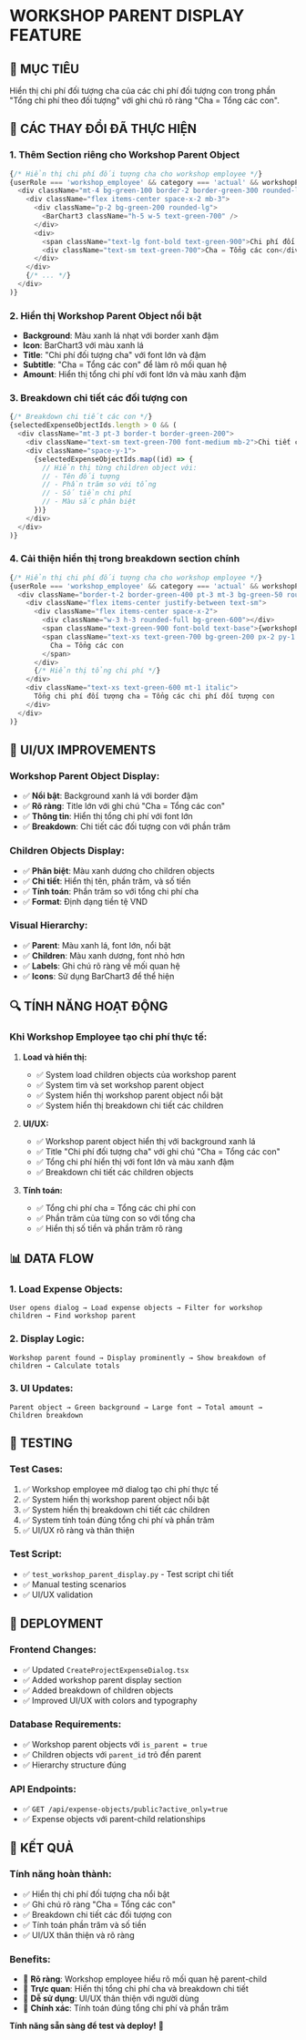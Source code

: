 # WORKSHOP PARENT DISPLAY FEATURE

## 🎯 MỤC TIÊU
Hiển thị chi phí đối tượng cha của các chi phí đối tượng con trong phần "Tổng chi phí theo đối tượng" với ghi chú rõ ràng "Cha = Tổng các con".

## 🔧 CÁC THAY ĐỔI ĐÃ THỰC HIỆN

### 1. **Thêm Section riêng cho Workshop Parent Object**
```typescript
{/* Hiển thị chi phí đối tượng cha cho workshop employee */}
{userRole === 'workshop_employee' && category === 'actual' && workshopParentObject && (
  <div className="mt-4 bg-green-100 border-2 border-green-300 rounded-lg p-4">
    <div className="flex items-center space-x-2 mb-3">
      <div className="p-2 bg-green-200 rounded-lg">
        <BarChart3 className="h-5 w-5 text-green-700" />
      </div>
      <div>
        <span className="text-lg font-bold text-green-900">Chi phí đối tượng cha</span>
        <div className="text-sm text-green-700">Cha = Tổng các con</div>
      </div>
    </div>
    {/* ... */}
  </div>
)}
```

### 2. **Hiển thị Workshop Parent Object nổi bật**
- **Background**: Màu xanh lá nhạt với border xanh đậm
- **Icon**: BarChart3 với màu xanh lá
- **Title**: "Chi phí đối tượng cha" với font lớn và đậm
- **Subtitle**: "Cha = Tổng các con" để làm rõ mối quan hệ
- **Amount**: Hiển thị tổng chi phí với font lớn và màu xanh đậm

### 3. **Breakdown chi tiết các đối tượng con**
```typescript
{/* Breakdown chi tiết các con */}
{selectedExpenseObjectIds.length > 0 && (
  <div className="mt-3 pt-3 border-t border-green-200">
    <div className="text-sm text-green-700 font-medium mb-2">Chi tiết các đối tượng con:</div>
    <div className="space-y-1">
      {selectedExpenseObjectIds.map((id) => {
        // Hiển thị từng children object với:
        // - Tên đối tượng
        // - Phần trăm so với tổng
        // - Số tiền chi phí
        // - Màu sắc phân biệt
      })}
    </div>
  </div>
)}
```

### 4. **Cải thiện hiển thị trong breakdown section chính**
```typescript
{/* Hiển thị chi phí đối tượng cha cho workshop employee */}
{userRole === 'workshop_employee' && category === 'actual' && workshopParentObject && (
  <div className="border-t-2 border-green-400 pt-3 mt-3 bg-green-50 rounded-lg p-3">
    <div className="flex items-center justify-between text-sm">
      <div className="flex items-center space-x-2">
        <div className="w-3 h-3 rounded-full bg-green-600"></div>
        <span className="text-green-900 font-bold text-base">{workshopParentObject.name} (Tổng)</span>
        <span className="text-xs text-green-700 bg-green-200 px-2 py-1 rounded-full">
          Cha = Tổng các con
        </span>
      </div>
      {/* Hiển thị tổng chi phí */}
    </div>
    <div className="text-xs text-green-600 mt-1 italic">
      Tổng chi phí đối tượng cha = Tổng các chi phí đối tượng con
    </div>
  </div>
)}
```

## 🎨 UI/UX IMPROVEMENTS

### **Workshop Parent Object Display:**
- ✅ **Nổi bật**: Background xanh lá với border đậm
- ✅ **Rõ ràng**: Title lớn với ghi chú "Cha = Tổng các con"
- ✅ **Thông tin**: Hiển thị tổng chi phí với font lớn
- ✅ **Breakdown**: Chi tiết các đối tượng con với phần trăm

### **Children Objects Display:**
- ✅ **Phân biệt**: Màu xanh dương cho children objects
- ✅ **Chi tiết**: Hiển thị tên, phần trăm, và số tiền
- ✅ **Tính toán**: Phần trăm so với tổng chi phí cha
- ✅ **Format**: Định dạng tiền tệ VND

### **Visual Hierarchy:**
- ✅ **Parent**: Màu xanh lá, font lớn, nổi bật
- ✅ **Children**: Màu xanh dương, font nhỏ hơn
- ✅ **Labels**: Ghi chú rõ ràng về mối quan hệ
- ✅ **Icons**: Sử dụng BarChart3 để thể hiện

## 🔍 TÍNH NĂNG HOẠT ĐỘNG

### **Khi Workshop Employee tạo chi phí thực tế:**

1. **Load và hiển thị:**
   - ✅ System load children objects của workshop parent
   - ✅ System tìm và set workshop parent object
   - ✅ System hiển thị workshop parent object nổi bật
   - ✅ System hiển thị breakdown chi tiết các children

2. **UI/UX:**
   - ✅ Workshop parent object hiển thị với background xanh lá
   - ✅ Title "Chi phí đối tượng cha" với ghi chú "Cha = Tổng các con"
   - ✅ Tổng chi phí hiển thị với font lớn và màu xanh đậm
   - ✅ Breakdown chi tiết các children objects

3. **Tính toán:**
   - ✅ Tổng chi phí cha = Tổng các chi phí con
   - ✅ Phần trăm của từng con so với tổng cha
   - ✅ Hiển thị số tiền và phần trăm rõ ràng

## 📊 DATA FLOW

### **1. Load Expense Objects:**
```
User opens dialog → Load expense objects → Filter for workshop children → Find workshop parent
```

### **2. Display Logic:**
```
Workshop parent found → Display prominently → Show breakdown of children → Calculate totals
```

### **3. UI Updates:**
```
Parent object → Green background → Large font → Total amount → Children breakdown
```

## 🧪 TESTING

### **Test Cases:**
1. ✅ Workshop employee mở dialog tạo chi phí thực tế
2. ✅ System hiển thị workshop parent object nổi bật
3. ✅ System hiển thị breakdown chi tiết các children
4. ✅ System tính toán đúng tổng chi phí và phần trăm
5. ✅ UI/UX rõ ràng và thân thiện

### **Test Script:**
- ✅ `test_workshop_parent_display.py` - Test script chi tiết
- ✅ Manual testing scenarios
- ✅ UI/UX validation

## 🚀 DEPLOYMENT

### **Frontend Changes:**
- ✅ Updated `CreateProjectExpenseDialog.tsx`
- ✅ Added workshop parent display section
- ✅ Added breakdown of children objects
- ✅ Improved UI/UX with colors and typography

### **Database Requirements:**
- ✅ Workshop parent objects với `is_parent = true`
- ✅ Children objects với `parent_id` trỏ đến parent
- ✅ Hierarchy structure đúng

### **API Endpoints:**
- ✅ `GET /api/expense-objects/public?active_only=true`
- ✅ Expense objects với parent-child relationships

## 🎯 KẾT QUẢ

### **Tính năng hoàn thành:**
- ✅ Hiển thị chi phí đối tượng cha nổi bật
- ✅ Ghi chú rõ ràng "Cha = Tổng các con"
- ✅ Breakdown chi tiết các đối tượng con
- ✅ Tính toán phần trăm và số tiền
- ✅ UI/UX thân thiện và rõ ràng

### **Benefits:**
- 🎯 **Rõ ràng**: Workshop employee hiểu rõ mối quan hệ parent-child
- 🎯 **Trực quan**: Hiển thị tổng chi phí cha và breakdown chi tiết
- 🎯 **Dễ sử dụng**: UI/UX thân thiện với người dùng
- 🎯 **Chính xác**: Tính toán đúng tổng chi phí và phần trăm

**Tính năng sẵn sàng để test và deploy!** 🚀


